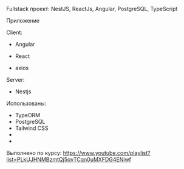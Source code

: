 Fullstack проект: NestJS, ReactJs, Angular, PostgreSQL, TypeScript

Приложение

Client:

- Angular
- React

- axios

Server:

- Nestjs

Использованы:

- TypeORM
- PostgreSQL
- Tailwind CSS
-
-

Выполнено по курсу:
https://www.youtube.com/playlist?list=PLkUJHNMBzmtQj5qvTCqn0uMXFDG4ENiwf
